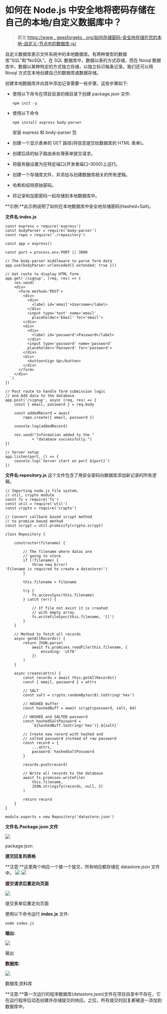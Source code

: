 # 如何在 Node.js 中安全地将密码存储在自己的本地/自定义数据库中？

> 原文:[https://www . geesforgeks . org/如何存储密码-安全地存储在您的本地-自定义-节点中的数据库-js/](https://www.geeksforgeeks.org/how-to-store-password-securely-in-your-local-custom-database-in-node-js/)

自定义数据库表示文件系统中的本地数据库。有两种类型的数据库“SQL”和“NoSQL”。在 SQL 数据库中，数据以表的方式存储，而在 Nosql 数据库中，数据以某种特定的方式独立存储，以独立标识每条记录。我们还可以用 Nosql 方式在本地创建自己的数据库或数据存储。

创建本地数据库并向其中添加记录需要一些步骤。这些步骤如下:

*   使用以下命令在项目目录的根目录下创建 package.json 文件:

    ```
    npm init -y
    ```

*   使用以下命令

    ```
    npm install express body-parser
    ```

    安装 express 和 body-parser 包
*   创建一个显示表单的 GET 路径(将信息提交给数据库的 HTML 表单)。
*   创建后续的帖子路由来处理表单提交请求。
*   将服务器设置为在特定端口(开发者端口–3000)上运行。
*   创建一个存储库文件，并添加与创建数据库相关的所有逻辑。
*   哈希和绍特原始密码。
*   将记录和加密密码一起存储到本地数据库中。

**示例:**此示例说明了如何在本地数据库中安全地存储密码(Hashed+Salt)。

**文件名:index.js**

```
const express = require('express')
const bodyParser = require('body-parser')
const repo = require('./repository')

const app = express()

const port = process.env.PORT || 3000

// The body-parser middleware to parse form data
app.use(bodyParser.urlencoded({ extended: true }))

// Get route to display HTML form
app.get('/signup', (req, res) => {
    res.send(`
    <div>
      <form method='POST'>
        <div>
          <div>
            <label id='email'>Username</label>
          </div>
          <input type='text' name='email' 
            placeholder='Email' for='email'>
        </div>
        <div>
          <div>
            <label id='password'>Password</label>
          </div>
          <input type='password' name='password'
          placeholder='Password' for='password'>
        </div>
        <div>
          <button>Sign Up</button>
        </div>
      </form>
    </div>
  `)
})

// Post route to handle form submission logic
// and Add data to the database
app.post('/signup', async (req, res) => {
    const { email, password } = req.body

    const addedRecord = await 
        repo.create({ email, password })

    console.log(addedRecord)

    res.send("Information added to the "
            + "database successfully.")
})

// Server setup
app.listen(port, () => {
    console.log(`Server start on port ${port}`)
})
```

**文件名:repository.js** 这个文件包含了用安全密码向数据库添加新记录的所有逻辑。

```
// Importing node.js file system, 
// util, crypto module 
const fs = require('fs')
const util = require('util')
const crypto = require('crypto')

// Convert callback based scrypt method
// to promise based method
const scrypt = util.promisify(crypto.scrypt)

class Repository {

    constructor(filename) {

        // The filename where datas are
        // going to store
        if (!filename) {
            throw new Error(
'Filename is required to create a datastore!')
        }

        this.filename = filename

        try {
            fs.accessSync(this.filename)
        } catch (err) {

            // If file not exist it is created
            // with empty array
            fs.writeFileSync(this.filename, '[]')
        }
    }

    // Method to fetch all records
    async getAllRecords() {
        return JSON.parse(
            await fs.promises.readFile(this.filename, {
                encoding: 'utf8'
            })
        )
    }

    async create(attrs) {
        const records = await this.getAllRecords()
        const { email, password } = attrs

        // SALT
        const salt = crypto.randomBytes(8).toString('hex')

        // HASHED buffer
        const hashedBuff = await scrypt(password, salt, 64)

        // HASHED and SALTED password
        const hashedSaltPassword = 
            `${hashedBuff.toString('hex')}.${salt}`

        // Create new record with hashed and 
        // salted password instead of raw password
        const record = {
            ...attrs,
            password: hashedSaltPassword
        }

        records.push(record)

        // Write all records to the database
        await fs.promises.writeFile(
            this.filename,
            JSON.stringify(records, null, 2)
        )

        return record
    }
}

module.exports = new Repository('datastore.json')
```

**文件名:Package.json 文件**

![](img/3e30475665681471035c2b9324f497c9.png)

package.json

**提交回复的表格**

**注意:**这里两个响应一个接一个提交，所有响应都存储在 datastore.json 文件中。
![](img/9e275d8efd5f007236af8c1c5d02cdc4.png) ![](img/22bdb11de1cbddb7447622811943c49b.png)

**提交请求后重定向页面**

![](img/7ce6ca2d7727b90afa4b11ebf2825875.png)

提交表单后重定向页面

使用以下命令运行 **index.js** 文件:

```
node index.js
```

**输出:**

![](img/78eee9bf75bf02bfe635ff0377be4e2a.png)

输出

**数据库:**

![](img/317d8221d81804f30127afd501413bb3.png)

数据库ˌ资料库

**注意:**第一次运行的程序数据库(datastore.json)文件在项目目录中不存在，它在运行程序后动态创建并存储提交的响应。之后，所有提交的回复都被逐一添加到数据库中。